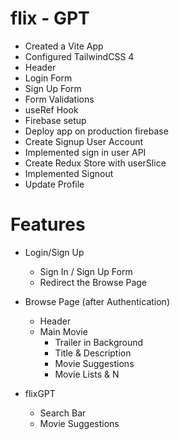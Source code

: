 # flix - GPT

- Created a Vite App
- Configured TailwindCSS 4
- Header
- Login Form
- Sign Up Form
- Form Validations
- useRef Hook
- Firebase setup
- Deploy app on production firebase
- Create Signup User Account
- Implemented sign in user API
- Create Redux Store with userSlice
- Implemented Signout
- Update Profile

# Features

- Login/Sign Up

  - Sign In / Sign Up Form
  - Redirect the Browse Page

- Browse Page (after Authentication)

  - Header
  - Main Movie
    - Trailer in Background
    - Title & Description
    - Movie Suggestions
    - Movie Lists & N

- flixGPT
  - Search Bar
  - Movie Suggestions
